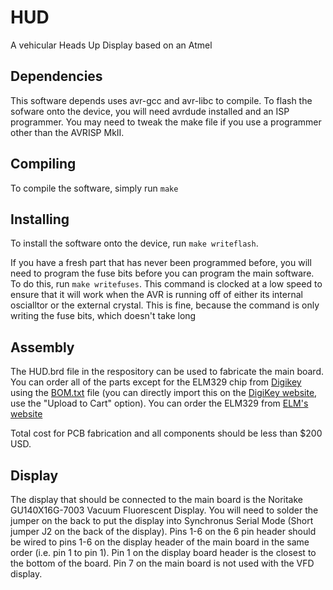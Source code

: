 # HUD
A vehicular Heads Up Display based on an Atmel

## Dependencies
This software depends uses avr-gcc and avr-libc to compile. To flash the sofware onto the device, you will need avrdude installed and an ISP programmer. You may need to tweak the make file if you use a programmer other than the AVRISP MkII.

## Compiling
To compile the software, simply run `make`

## Installing
To install the software onto the device, run `make writeflash`.

If you have a fresh part that has never been programmed before, you will need to program the fuse bits before you can program the main software. To do this, run `make writefuses`. This command is clocked at a low speed to ensure that it will work when the AVR is running off of either its internal oscialltor or the external crystal. This is fine, because the command is only writing the fuse bits, which doesn't take long

## Assembly
The HUD.brd file in the respository can be used to fabricate the main board. You can order all of the parts except for the ELM329 chip from [Digikey](www.digikey.com) using the [BOM.txt](./misc/BOM.txt) file (you can directly import this on the [DigiKey website](https://www.digikey.com/classic/ordering/addpart.aspx), use the "Upload to Cart" option). You can order the ELM329 from [ELM's website](https://www.elmelectronics.com/ic/elm329/)

Total cost for PCB fabrication and all components should be less than $200 USD.

## Display
The display that should be connected to the main board is the Noritake GU140X16G-7003 Vacuum Fluorescent Display. You will need to solder the jumper on the back to put the display into Synchronus Serial Mode (Short jumper J2 on the back of the display). Pins 1-6 on the 6 pin header should be wired to pins 1-6 on the display header of the main board in the same order (i.e. pin 1 to pin 1). Pin 1 on the display board header is the closest to the bottom of the board. Pin 7 on the main board is not used with the VFD display.
